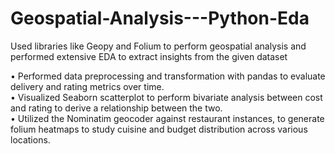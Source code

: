 # Geospatial-Analysis---Python-Eda
Used libraries like Geopy and Folium to perform geospatial analysis and performed extensive EDA to extract insights from the given dataset

• Performed data preprocessing and transformation with pandas to evaluate delivery and rating metrics over time.<br />
• Visualized Seaborn scatterplot to perform bivariate analysis between cost and rating to derive a relationship
between the two.<br />
• Utilized the Nominatim geocoder against restaurant instances, to generate folium heatmaps to study cuisine and
budget distribution across various locations.<br />

